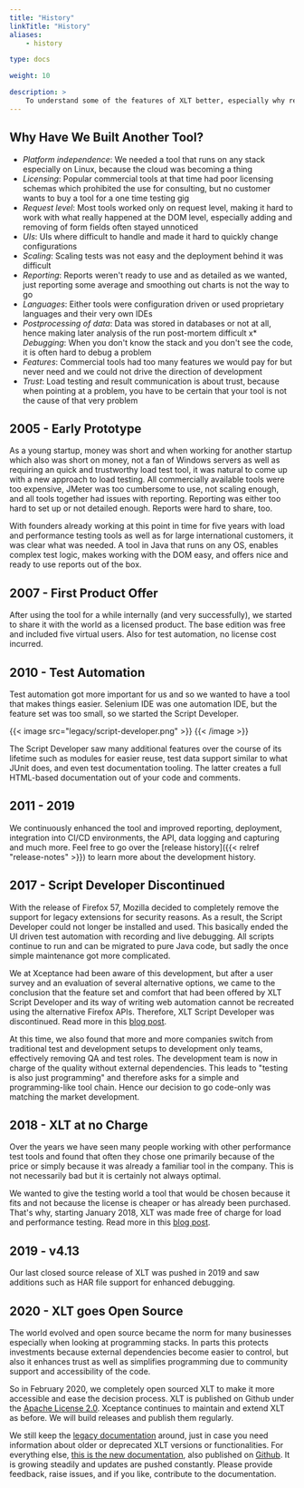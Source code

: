 ```yaml
---
title: "History"
linkTitle: "History"
aliases: 
    - history

type: docs

weight: 10

description: >
    To understand some of the features of XLT better, especially why reporting and scaling have been seen so much detailed work, you might want to check out the history of XLT.
---
```


## Why Have We Built Another Tool?

* *Platform independence*: We needed a tool that runs on any stack especially on Linux, because the cloud was becoming a thing
* *Licensing*: Popular commercial tools at that time had poor licensing schemas which prohibited the use for consulting, but no customer wants to buy a tool for a one time testing gig
* *Request level*: Most tools worked only on request level, making it hard to work with what really happened at the DOM level, especially adding and removing of form fields often stayed unnoticed
* *UIs*: UIs where difficult to handle and made it hard to quickly change configurations
* *Scaling*: Scaling tests was not easy and the deployment behind it was difficult
* *Reporting*: Reports weren't ready to use and as detailed as we wanted, just reporting some average and smoothing out charts is not the way to go
* *Languages*: Either tools were configuration driven or used proprietary languages and their very own IDEs
* *Postprocessing of data*: Data was stored in databases or not at all, hence making later analysis of the run post-mortem difficult
x* *Debugging*: When you don't know the stack and you don't see the code, it is often hard to debug a problem
* *Features*: Commercial tools had too many features we would pay for but never need and we could not drive the direction of development
* *Trust*: Load testing and result communication is about trust, because when pointing at a problem, you have to be certain that your tool is not the cause of that very problem

## 2005 - Early Prototype
As a young startup, money was short and when working for another startup which also was short on money, not a fan of Windows servers as well as requiring an quick and trustworthy load test tool, it was natural to come up with a new approach to load testing. All commercially available tools were too expensive, JMeter was too cumbersome to use, not scaling enough, and all tools together had issues with reporting. Reporting was either too hard to set up or not detailed enough. Reports were hard to share, too.

With founders already working at this point in time for five years with load and performance testing tools as well as for large international customers, it was clear what was needed. A tool in Java that runs on any OS, enables complex test logic, makes working with the DOM easy, and offers nice and ready to use reports out of the box.

## 2007 - First Product Offer
After using the tool for a while internally (and very successfully), we started to share it with the world as a licensed product. The base edition was free and included five virtual users. Also for test automation, no license cost incurred. 

## 2010 - Test Automation 
Test automation got more important for us and so we wanted to have a tool that makes things easier. Selenium IDE was one automation IDE, but the feature set was too small, so we started the Script Developer. 

{{< image src="legacy/script-developer.png" >}}
{{< /image >}}

The Script Developer saw many additional features over the course of its lifetime such as modules for easier reuse, test data support similar to what JUnit does, and even test documentation tooling. The latter creates a full HTML-based documentation out of your code and comments.

## 2011 - 2019
We continuously enhanced the tool and improved reporting, deployment, integration into CI/CD environments, the  API, data logging and capturing and much more. Feel free to go over the [release history]({{< relref "release-notes" >}}) to learn more about the development history.

## 2017 - Script Developer Discontinued
With the release of Firefox 57, Mozilla decided to completely remove the support for legacy extensions for security reasons. As a result, the Script Developer could not longer be installed and used. This basically ended the UI driven test automation with recording and live debugging. All scripts continue to run and can be migrated to pure Java code, but sadly the once simple maintenance got more complicated.

We at Xceptance had been aware of this development, but after a user survey and an evaluation of several alternative options, we came to the conclusion that the feature set and comfort that had been offered by XLT Script Developer and its way of writing web automation cannot be recreated using the alternative Firefox APIs. Therefore, XLT Script Developer was discontinued. Read more in this [blog post](https://blog.xceptance.com/2017/10/27/firefox-57-changes-and-xlt/). 

At this time, we also found that more and more companies switch from traditional test and development setups to development only teams, effectively removing QA and test roles. The development team is now in charge of the quality without external dependencies. This leads to "testing is also just programming" and therefore asks for a simple and programming-like tool chain. Hence our decision to go code-only was matching the market development.

## 2018 - XLT at no Charge
Over the years we have seen many people working with other performance test tools and found that often they chose one primarily because of the price or simply because it was already a familiar tool in the company. This is not necessarily bad but it is certainly not always optimal. 

We wanted to give the testing world a tool that would be chosen because it fits and not because the license is cheaper or has already been purchased. That's why, starting January 2018, XLT was made free of charge for load and performance testing. Read more in this [blog post](https://blog.xceptance.com/2017/12/21/xlt-now-available-free-of-charge/).

## 2019 - v4.13
Our last closed source release of XLT was pushed in 2019 and saw additions such as HAR file support for enhanced debugging.

## 2020 - XLT goes Open Source
The world evolved and open source became the norm for many businesses especially when looking at programming stacks. In parts this protects investments because external dependencies become easier to control, but also it enhances trust as well as simplifies programming due to community support and accessibility of the code. 

So in February 2020, we completely open sourced XLT to make it more accessible and ease the decision process. XLT is published on Github under the [Apache License 2.0](https://opensource.org/licenses/Apache-2.0). Xceptance continues to maintain and extend XLT as before. We will build releases and publish them regularly.

We still keep the [legacy documentation](https://lab.xceptance.de/releases/xlt/latest/index.html) around, just in case you need information about older or deprecated XLT versions or functionalities. For everything else, [this is the new documentation](https://xltdoc.xceptance.com/), also published on [Github](https://github.com/Xceptance/xlt-documentation). It is growing steadily and updates are pushed constantly. Please provide feedback, raise issues, and if you like, contribute to the documentation.



